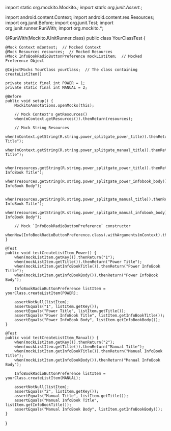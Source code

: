 import static org.mockito.Mockito.*;
import static org.junit.Assert.*;

import android.content.Context;
import android.content.res.Resources;
import org.junit.Before;
import org.junit.Test;
import org.junit.runner.RunWith;
import org.mockito.*;

@RunWith(MockitoJUnitRunner.class)
public class YourClassTest {

    @Mock Context mContext;  // Mocked Context
    @Mock Resources resources;  // Mocked Resources
    @Mock InfoBookRadioButtonPreference mockListItem;  // Mocked Preference Object

    @InjectMocks YourClass yourClass;  // The class containing createListItem()

    private static final int POWER = 1;
    private static final int MANUAL = 2;

    @Before
    public void setup() {
        MockitoAnnotations.openMocks(this);

        // Mock Context's getResources()
        when(mContext.getResources()).thenReturn(resources);

        // Mock String Resources
        when(mContext.getString(R.string.power_splitgate_power_title)).thenReturn("Power Title");
        when(mContext.getString(R.string.power_splitgate_manual_title)).thenReturn("Manual Title");

        when(resources.getString(R.string.power_splitgate_power_title)).thenReturn("Power InfoBook Title");
        when(resources.getString(R.string.power_splitgate_power_infobook_body)).thenReturn("Power InfoBook Body");

        when(resources.getString(R.string.power_splitgate_manual_title)).thenReturn("Manual InfoBook Title");
        when(resources.getString(R.string.power_splitgate_manual_infobook_body)).thenReturn("Manual InfoBook Body");

        // Mock `InfoBookRadioButtonPreference` constructor
        whenNew(InfoBookRadioButtonPreference.class).withArguments(mContext).thenReturn(mockListItem);
    }

    @Test
    public void testCreateListItem_Power() {
        when(mockListItem.getKey()).thenReturn("1");
        when(mockListItem.getTitle()).thenReturn("Power Title");
        when(mockListItem.getInfoBookTitle()).thenReturn("Power InfoBook Title");
        when(mockListItem.getInfoBookBody()).thenReturn("Power InfoBook Body");

        InfoBookRadioButtonPreference listItem = yourClass.createListItem(POWER);

        assertNotNull(listItem);
        assertEquals("1", listItem.getKey());
        assertEquals("Power Title", listItem.getTitle());
        assertEquals("Power InfoBook Title", listItem.getInfoBookTitle());
        assertEquals("Power InfoBook Body", listItem.getInfoBookBody());
    }

    @Test
    public void testCreateListItem_Manual() {
        when(mockListItem.getKey()).thenReturn("2");
        when(mockListItem.getTitle()).thenReturn("Manual Title");
        when(mockListItem.getInfoBookTitle()).thenReturn("Manual InfoBook Title");
        when(mockListItem.getInfoBookBody()).thenReturn("Manual InfoBook Body");

        InfoBookRadioButtonPreference listItem = yourClass.createListItem(MANUAL);

        assertNotNull(listItem);
        assertEquals("2", listItem.getKey());
        assertEquals("Manual Title", listItem.getTitle());
        assertEquals("Manual InfoBook Title", listItem.getInfoBookTitle());
        assertEquals("Manual InfoBook Body", listItem.getInfoBookBody());
    }
}